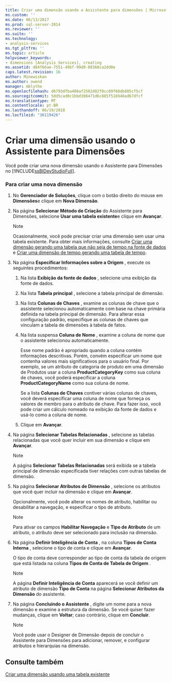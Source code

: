 ```yaml
---
title: Criar uma dimensão usando o Assistente para dimensões | Microsoft Docs
ms.custom: ''
ms.date: 06/13/2017
ms.prod: sql-server-2014
ms.reviewer: ''
ms.suite: ''
ms.technology:
- analysis-services
ms.tgt_pltfrm: ''
ms.topic: article
helpviewer_keywords:
- dimensions [Analysis Services], creating
ms.assetid: d84f66ae-7551-49bf-99d0-88368ca2dd0e
caps.latest.revision: 16
author: Minewiskan
ms.author: owend
manager: mblythe
ms.openlocfilehash: d6793dfba406af2502d82f0cc09f68db885cf5cf
ms.sourcegitcommit: 5dd5cad0c1bbd308471d6c885f516948ad67dfcf
ms.translationtype: MT
ms.contentlocale: pt-BR
ms.lasthandoff: 06/19/2018
ms.locfileid: "36119426"
---
```

# <a name="create-a-dimension-using-the-dimension-wizard"></a>Criar uma dimensão usando o Assistente para Dimensões
  Você pode criar uma nova dimensão usando o Assistente para Dimensões no [!INCLUDE[ssBIDevStudioFull](../../includes/ssbidevstudiofull-md.md)].  
  
### <a name="to-create-a-new-dimension"></a>Para criar uma nova dimensão  
  
1.  No **Gerenciador de Soluções**, clique com o botão direito do mouse em **Dimensões**e clique em **Nova Dimensão**.  
  
2.  Na página **Selecionar Método de Criação** do Assistente para Dimensões, selecione **Usar uma tabela existente**e clique em **Avançar**.  
  
    > [!NOTE]  
    >  Ocasionalmente, você pode precisar criar uma dimensão sem usar uma tabela existente. Para obter mais informações, consulte [Criar uma dimensão gerando uma tabela que não seja de tempo na fonte de dados](create-a-dimension-by-generating-a-non-time-table-in-the-data-source.md) e [Criar uma dimensão de tempo gerando uma tabela de tempo](create-a-time-dimension-by-generating-a-time-table.md).  
  
3.  Na página **Especificar Informações sobre a Origem** , execute os seguintes procedimentos:  
  
    1.  Na lista **Exibição da fonte de dados** , selecione uma exibição da fonte de dados.  
  
    2.  Na lista **Tabela principal** , selecione a tabela principal de dimensão.  
  
    3.  Na lista **Colunas de Chaves** , examine as colunas de chave que o assistente selecionou automaticamente com base na chave primária definida na tabela principal de dimensão. Para alterar essa configuração padrão, especifique as colunas de chaves que vinculam a tabela de dimensões à tabela de fatos.  
  
    4.  Na lista suspensa **Coluna de Nome** , examine a coluna de nome que o assistente selecionou automaticamente.  
  
         Esse nome padrão é apropriado quando a coluna contém informações descritivas. Porém, convém especificar um nome que contenha valores mais significativos para o usuário final. Por exemplo, se um atributo de categoria de produto em uma dimensão de Produtos usar a coluna **ProductCategoryKey** como sua coluna de chaves, você poderá especificar a coluna **ProductCategoryName** como sua coluna de nome.  
  
         Se a lista **Colunas de Chaves** contiver várias colunas de chaves, você deverá especificar uma coluna de nome que forneça os valores de membro para o atributo de chave. Para fazer isso, você pode criar um cálculo nomeado na exibição da fonte de dados e usá-lo como a coluna de nome.  
  
    5.  Clique em **Avançar**.  
  
4.  Na página **Selecionar Tabelas Relacionadas** , selecione as tabelas relacionadas que você quer incluir em sua dimensão e clique em **Avançar**.  
  
    > [!NOTE]  
    >  A página **Selecionar Tabelas Relacionadas** será exibida se a tabela principal de dimensão especificada tiver relações com outras tabelas de dimensão.  
  
5.  Na página **Selecionar Atributos de Dimensão** , selecione os atributos que você quer incluir na dimensão e clique em **Avançar**.  
  
     Opcionalmente, você pode alterar os nomes de atributo, habilitar ou desabilitar a navegação, e especificar o tipo de atributo.  
  
    > [!NOTE]  
    >  Para ativar os campos **Habilitar Navegação** e **Tipo de Atributo** de um atributo, o atributo deve ser selecionado para inclusão na dimensão.  
  
6.  Na página **Definir Inteligência de Conta** , na coluna **Tipos de Conta Interna** , selecione o tipo de conta e clique em **Avançar**.  
  
     O tipo de conta deve corresponder ao tipo de conta da tabela de origem que está listada na coluna **Tipos de Conta de Tabela de Origem** .  
  
    > [!NOTE]  
    >  A página **Definir Inteligência de Conta** aparecerá se você definir um atributo de dimensão **Tipo de Conta** na página **Selecionar Atributos da Dimensão** do assistente.  
  
7.  Na página **Concluindo o Assistente** , digite um nome para a nova dimensão e examine a estrutura da dimensão. Se você quiser fazer mudanças, clique em **Voltar**; caso contrário, clique em **Concluir**.  
  
    > [!NOTE]  
    >  Você pode usar o Designer de Dimensão depois de concluir o Assistente para Dimensões para adicionar, remover, e configurar atributos e hierarquias na dimensão.  
  
## <a name="see-also"></a>Consulte também  
 [Criar uma dimensão usando uma tabela existente](create-a-dimension-by-using-an-existing-table.md)  
  
  